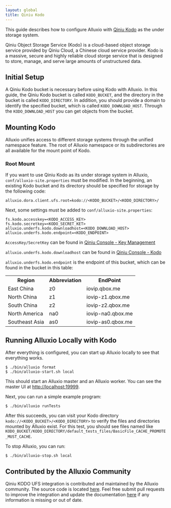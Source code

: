 ```yaml
---
layout: global
title: Qiniu Kodo
---
```



This guide describes how to configure Alluxio with [Qiniu Kodo](https://www.qiniu.com/products/kodo) as the under storage system. 

Qiniu Object Storage Service (Kodo) is a cloud-based object storage service provided by Qiniu Cloud, a Chinese cloud service provider. Kodo is a massive, secure and highly reliable cloud storge service that is designed to store, manage, and serve large amounts of unstructured data.

## Initial Setup

A Qiniu Kodo bucket is necessary before using Kodo with Alluxio. In this guide, the Qiniu Kodo bucket
is called `KODO_BUCKET`, and the directory in the bucket is called `KODO_DIRECTORY`.
In addition, you should provide a domain to identify the specified bucket, which is called `KODO_DOWNLOAD_HOST`.
Through the `KODO_DOWNLOAD_HOST` you can get objects from the bucket.

## Mounting Kodo

Alluxio unifies access to different storage systems through the
unified namespace feature.
The root of Alluxio namespace or its subdirectories are all available for the mount point of Kodo.

### Root Mount

If you want to use Qiniu Kodo as its under storage system in Alluxio, `conf/alluxio-site.properties` must be modified.
In the beginning, an existing Kodo bucket and its directory should be specified for storage by the following code:
```properties
alluxio.dora.client.ufs.root=kodo://<KODO_BUCKET>/<KODO_DIRECTORY>/
```
Next, some settings must be added to `conf/alluxio-site.properties`:
```properties
fs.kodo.accesskey=<KODO_ACCESS_KEY>
fs.kodo.secretkey=<KODO_SECRET_KET>
alluxio.underfs.kodo.downloadhost=<KODO_DOWNLOAD_HOST>
alluxio.underfs.kodo.endpoint=<KODO_ENDPOINT>
```
`AccessKey/SecretKey` can be found in [Qiniu Console - Key Management](https://portal.qiniu.com/user/key)

`alluxio.underfs.kodo.downloadhost` can be found in [Qiniu Console - Kodo](https://portal.qiniu.com/bucket)

`alluxio.underfs.kodo.endpoint` is the endpoint of this bucket, which can be found in the bucket in this table:

<table class="table table-striped">
<tr>
    <th>Region</th>
    <th>Abbreviation</th>
    <th>EndPoint</th>
</tr>
<tr>
    <td markdown="span">East China</td>
    <td markdown="span">z0</td>
    <td markdown="span">iovip.qbox.me</td>
</tr>
<tr>
    <td markdown="span">North China</td>
    <td markdown="span">z1</td>
    <td markdown="span">iovip-z1.qbox.me</td>
</tr>
<tr>
    <td markdown="span">South China</td>
    <td markdown="span">z2</td>
    <td markdown="span">iovip-z2.qbox.me</td>
</tr>
<tr>
    <td markdown="span">North America</td>
    <td markdown="span">na0</td>
    <td markdown="span">iovip-na0.qbox.me</td>
</tr>
<tr>
    <td markdown="span">Southeast Asia</td>
    <td markdown="span">as0</td>
    <td markdown="span">iovip-as0.qbox.me</td>
</tr>
</table>

## Running Alluxio Locally with Kodo

After everything is configured, you can start up Alluxio locally to see that everything works.

```shell
$ ./bin/alluxio format
$ ./bin/alluxio-start.sh local
```
This should start an Alluxio master and an Alluxio worker. You can see the master UI at
[http://localhost:19999](http://localhost:19999).

Next, you can run a simple example program:

```shell
$ ./bin/alluxio runTests
```
After this succeeds, you can visit your Kodo directory `kodo://<KODO_BUCKET>/<KODO_DIRECTORY>` to verify the files
and directories mounted by Alluxio exist. For this test, you should see files named like
`KODO_BUCKET/KODO_DIRECTORY/default_tests_files/BasicFile_CACHE_PROMOTE_MUST_CACHE`.

To stop Alluxio, you can run:
```shell
$ ./bin/alluxio-stop.sh local
```

## Contributed by the Alluxio Community

Qiniu KODO UFS integration is contributed and maintained by the Alluxio community.
The source code is located [here](https://github.com/Alluxio/alluxio/tree/master/underfs/kodo).
Feel free submit pull requests to improve the integration and update 
the documentation [here](https://github.com/Alluxio/alluxio/edit/master/docs/en/ufs/Qiniu-KODO.md) 
if any information is missing or out of date.
